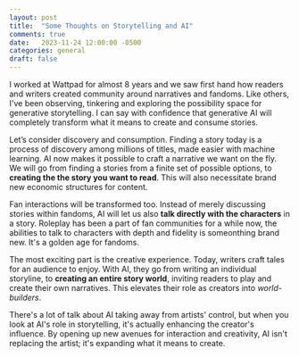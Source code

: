 ```yaml
---
layout: post
title:  "Some Thoughts on Storytelling and AI"
comments: true
date:   2023-11-24 12:00:00 -0500
categories: general
draft: false
---
```


I worked at Wattpad for almost 8 years and we saw first hand how readers and writers created community around narratives and fandoms. Like others, I've been observing, tinkering and exploring the possibility space for generative storytelling. I can say with confidence that generative AI will completely transform what it means to create and consume stories. 

Let’s consider discovery and consumption. Finding a story today is a process of discovery among millions of titles, made easier with machine learning. AI now makes it possible to craft a narrative we want on the fly. We will go from finding a stories from a finite set of possible options, to **creating the the story you want to read**. This will also necessitate brand new economic structures for content.

Fan interactions will be transformed too. Instead of merely discussing stories within fandoms, AI will let us also **talk directly with the characters** in a story. Roleplay has been a part of fan communities for a while now, the abilities to talk to characters with depth and fidelity is someonthing brand new. It's a golden age for fandoms.

The most exciting part is the creative experience. Today, writers craft tales for an audience to enjoy. With AI, they go from writing an individual storyline, to **creating an entire story world**, inviting readers to play and create their own narratives. This elevates their role as creators into _world-builders_. 

There's a lot of talk about AI taking away from artists' control, but when you look at AI's role in storytelling, it's actually enhancing the creator's influence. By opening up new avenues for interaction and creativity, AI isn't replacing the artist; it's expanding what it means to create.
